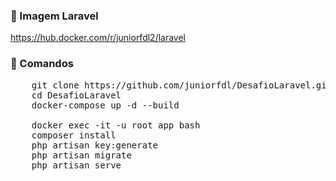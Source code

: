 ### :whale: Imagem Laravel

https://hub.docker.com/r/juniorfdl2/laravel

### :pencil: Comandos
<pre>
    git clone https://github.com/juniorfdl/DesafioLaravel.git
    cd DesafioLaravel
    docker-compose up -d --build
    
    docker exec -it -u root app bash
    composer install
    php artisan key:generate
    php artisan migrate
    php artisan serve
</pre>
